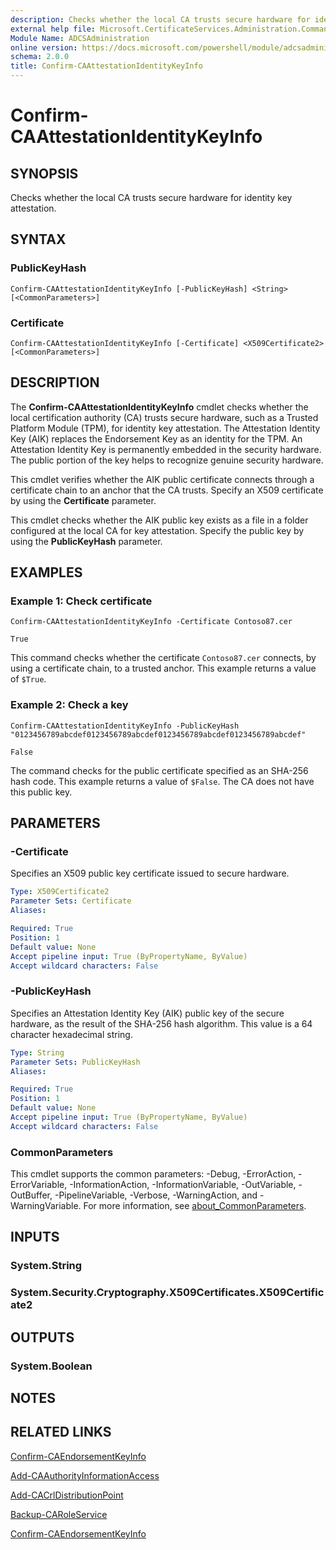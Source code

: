 ```yaml
---
description: Checks whether the local CA trusts secure hardware for identity key attestation.
external help file: Microsoft.CertificateServices.Administration.Commands.dll-Help.xml
Module Name: ADCSAdministration
online version: https://docs.microsoft.com/powershell/module/adcsadministration/confirm-caattestationidentitykeyinfo?view=windowsserver2022-ps&wt.mc_id=ps-gethelp
schema: 2.0.0
title: Confirm-CAAttestationIdentityKeyInfo
---
```


# Confirm-CAAttestationIdentityKeyInfo

## SYNOPSIS
Checks whether the local CA trusts secure hardware for identity key attestation.

## SYNTAX

### PublicKeyHash
```
Confirm-CAAttestationIdentityKeyInfo [-PublicKeyHash] <String> [<CommonParameters>]
```

### Certificate
```
Confirm-CAAttestationIdentityKeyInfo [-Certificate] <X509Certificate2> [<CommonParameters>]
```

## DESCRIPTION
The **Confirm-CAAttestationIdentityKeyInfo** cmdlet checks whether the local certification authority (CA) trusts secure hardware, such as a Trusted Platform Module (TPM), for identity key attestation. The Attestation Identity Key (AIK) replaces the Endorsement Key as an identity for the TPM. An Attestation Identity Key is permanently embedded in the security hardware. The public portion of the key helps to recognize genuine security hardware.

This cmdlet verifies whether the AIK public certificate connects through a certificate chain to an anchor that the CA trusts. Specify an X509 certificate by using the **Certificate** parameter.

This cmdlet checks whether the AIK public key exists as a file in a folder configured at the local CA for key attestation. Specify the public key by using the **PublicKeyHash** parameter.

## EXAMPLES

### Example 1: Check certificate
```
Confirm-CAAttestationIdentityKeyInfo -Certificate Contoso87.cer

True
```

This command checks whether the certificate `Contoso87.cer` connects, by using a certificate chain, to a trusted anchor.
This example returns a value of `$True`.

### Example 2: Check a key
```
Confirm-CAAttestationIdentityKeyInfo -PublicKeyHash "0123456789abcdef0123456789abcdef0123456789abcdef0123456789abcdef"

False
```

The command checks for the public certificate specified as an SHA-256 hash code.
This example returns a value of `$False`.
The CA does not have this public key.

## PARAMETERS

### -Certificate
Specifies an X509 public key certificate issued to secure hardware.

```yaml
Type: X509Certificate2
Parameter Sets: Certificate
Aliases:

Required: True
Position: 1
Default value: None
Accept pipeline input: True (ByPropertyName, ByValue)
Accept wildcard characters: False
```

### -PublicKeyHash
Specifies an Attestation Identity Key (AIK) public key of the secure hardware, as the result of the SHA-256 hash algorithm.
This value is a 64 character hexadecimal string.

```yaml
Type: String
Parameter Sets: PublicKeyHash
Aliases:

Required: True
Position: 1
Default value: None
Accept pipeline input: True (ByPropertyName, ByValue)
Accept wildcard characters: False
```

### CommonParameters
This cmdlet supports the common parameters: -Debug, -ErrorAction, -ErrorVariable, -InformationAction, -InformationVariable, -OutVariable, -OutBuffer, -PipelineVariable, -Verbose, -WarningAction, and -WarningVariable. For more information, see [about_CommonParameters](https://go.microsoft.com/fwlink/?LinkID=113216).

## INPUTS

### System.String

### System.Security.Cryptography.X509Certificates.X509Certificate2

## OUTPUTS

### System.Boolean

## NOTES

## RELATED LINKS

[Confirm-CAEndorsementKeyInfo](Confirm-CAEndorsementKeyInfo.md)

[Add-CAAuthorityInformationAccess](Add-CAAuthorityInformationAccess.md)

[Add-CACrlDistributionPoint](Add-CACrlDistributionPoint.md)

[Backup-CARoleService](Backup-CARoleService.md)

[Confirm-CAEndorsementKeyInfo](Confirm-CAEndorsementKeyInfo.md)

